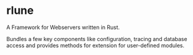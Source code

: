 # rlune

A Framework for Webservers written in Rust.

Bundles a few key components like configuration, tracing and database access
and provides methods for extension for user-defined modules.